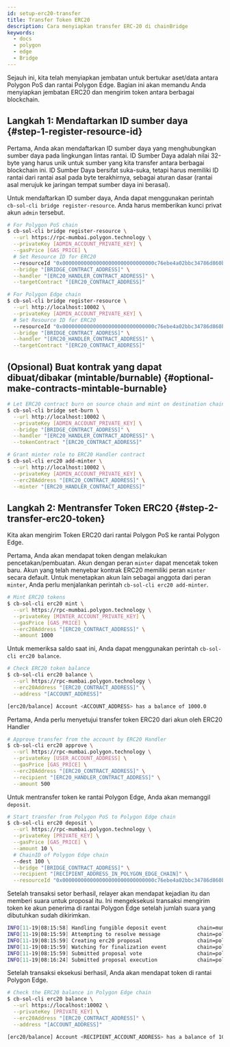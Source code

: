 ```yaml
---
id: setup-erc20-transfer
title: Transfer Token ERC20
description: Cara menyiapkan transfer ERC-20 di chainBridge
keywords:
  - docs
  - polygon
  - edge
  - Bridge
---
```


Sejauh ini, kita telah menyiapkan jembatan untuk bertukar aset/data antara Polygon PoS dan rantai Polygon Edge. Bagian ini akan memandu Anda menyiapkan jembatan ERC20 dan mengirim token antara berbagai blockchain.

## Langkah 1: Mendaftarkan ID sumber daya {#step-1-register-resource-id}

Pertama, Anda akan mendaftarkan ID sumber daya yang menghubungkan sumber daya pada lingkungan lintas rantai. ID Sumber Daya adalah nilai 32-byte yang harus unik untuk sumber yang kita transfer antara berbagai blockchain ini. ID Sumber Daya bersifat suka-suka, tetapi harus memiliki ID rantai dari rantai asal pada byte terakhirnya, sebagai aturan dasar (rantai asal merujuk ke jaringan tempat sumber daya ini berasal).

Untuk mendaftarkan ID sumber daya, Anda dapat menggunakan perintah `cb-sol-cli bridge register-resource`. Anda harus memberikan kunci privat akun `admin` tersebut.

```bash
# For Polygon PoS chain
$ cb-sol-cli bridge register-resource \
  --url https://rpc-mumbai.polygon.technology \
  --privateKey [ADMIN_ACCOUNT_PRIVATE_KEY] \
  --gasPrice [GAS_PRICE] \
  # Set Resource ID for ERC20
  --resourceId "0x000000000000000000000000000000c76ebe4a02bbc34786d860b355f5a5ce00" \
  --bridge "[BRIDGE_CONTRACT_ADDRESS]" \
  --handler "[ERC20_HANDLER_CONTRACT_ADDRESS]" \
  --targetContract "[ERC20_CONTRACT_ADDRESS]"

# For Polygon Edge chain
$ cb-sol-cli bridge register-resource \
  --url http://localhost:10002 \
  --privateKey [ADMIN_ACCOUNT_PRIVATE_KEY] \
  # Set Resource ID for ERC20
  --resourceId "0x000000000000000000000000000000c76ebe4a02bbc34786d860b355f5a5ce00" \
  --bridge "[BRIDGE_CONTRACT_ADDRESS]" \
  --handler "[ERC20_HANDLER_CONTRACT_ADDRESS]" \
  --targetContract "[ERC20_CONTRACT_ADDRESS]"
```

## (Opsional) Buat kontrak yang dapat dibuat/dibakar (mintable/burnable) {#optional-make-contracts-mintable-burnable}


```bash
# Let ERC20 contract burn on source chain and mint on destination chain
$ cb-sol-cli bridge set-burn \
  --url http://localhost:10002 \
  --privateKey [ADMIN_ACCOUNT_PRIVATE_KEY] \
  --bridge "[BRIDGE_CONTRACT_ADDRESS]" \
  --handler "[ERC20_HANDLER_CONTRACT_ADDRESS]" \
  --tokenContract "[ERC20_CONTRACT_ADDRESS]"

# Grant minter role to ERC20 Handler contract
$ cb-sol-cli erc20 add-minter \
  --url http://localhost:10002 \
  --privateKey [ADMIN_ACCOUNT_PRIVATE_KEY] \
  --erc20Address "[ERC20_CONTRACT_ADDRESS]" \
  --minter "[ERC20_HANDLER_CONTRACT_ADDRESS]"
```

## Langkah 2: Mentransfer Token ERC20 {#step-2-transfer-erc20-token}

Kita akan mengirim Token ERC20 dari rantai Polygon PoS ke rantai Polygon Edge.

Pertama, Anda akan mendapat token dengan melakukan pencetakan/pembuatan. Akun dengan peran `minter` dapat mencetak token baru. Akun yang telah menyebar kontrak ERC20 memiliki peran `minter` secara default. Untuk menetapkan akun lain sebagai anggota dari peran `minter`, Anda perlu menjalankan perintah `cb-sol-cli erc20 add-minter`.

```bash
# Mint ERC20 tokens
$ cb-sol-cli erc20 mint \
  --url https://rpc-mumbai.polygon.technology \
  --privateKey [MINTER_ACCOUNT_PRIVATE_KEY] \
  --gasPrice [GAS_PRICE] \
  --erc20Address "[ERC20_CONTRACT_ADDRESS]" \
  --amount 1000
```

Untuk memeriksa saldo saat ini, Anda dapat menggunakan perintah `cb-sol-cli erc20 balance`.

```bash
# Check ERC20 token balance
$ cb-sol-cli erc20 balance \
  --url https://rpc-mumbai.polygon.technology \
  --erc20Address "[ERC20_CONTRACT_ADDRESS]" \
  --address "[ACCOUNT_ADDRESS]"

[erc20/balance] Account <ACCOUNT_ADDRESS> has a balance of 1000.0
```

Pertama, Anda perlu menyetujui transfer token ERC20 dari akun oleh ERC20 Handler

```bash
# Approve transfer from the account by ERC20 Handler
$ cb-sol-cli erc20 approve \
  --url https://rpc-mumbai.polygon.technology \
  --privateKey [USER_ACCOUNT_ADDRESS] \
  --gasPrice [GAS_PRICE] \
  --erc20Address "[ERC20_CONTRACT_ADDRESS]" \
  --recipient "[ERC20_HANDLER_CONTRACT_ADDRESS]" \
  --amount 500
```

Untuk mentransfer token ke rantai Polygon Edge, Anda akan memanggil `deposit`.

```bash
# Start transfer from Polygon PoS to Polygon Edge chain
$ cb-sol-cli erc20 deposit \
  --url https://rpc-mumbai.polygon.technology \
  --privateKey [PRIVATE_KEY] \
  --gasPrice [GAS_PRICE] \
  --amount 10 \
  # ChainID of Polygon Edge chain
  --dest 100 \
  --bridge "[BRIDGE_CONTRACT_ADDRESS]" \
  --recipient "[RECIPIENT_ADDRESS_IN_POLYGON_EDGE_CHAIN]" \
  --resourceId "0x000000000000000000000000000000c76ebe4a02bbc34786d860b355f5a5ce00"
```

Setelah transaksi setor berhasil, relayer akan mendapat kejadian itu dan memberi suara untuk proposal itu. Ini mengeksekusi transaksi mengirim token ke akun penerima di rantai Polygon Edge setelah jumlah suara yang dibutuhkan sudah dikirimkan.

```bash
INFO[11-19|08:15:58] Handling fungible deposit event          chain=mumbai dest=100 nonce=1
INFO[11-19|08:15:59] Attempting to resolve message            chain=polygon-edge type=FungibleTransfer src=99 dst=100 nonce=1 rId=000000000000000000000000000000c76ebe4a02bbc34786d860b355f5a5ce00
INFO[11-19|08:15:59] Creating erc20 proposal                  chain=polygon-edge src=99 nonce=1
INFO[11-19|08:15:59] Watching for finalization event          chain=polygon-edge src=99 nonce=1
INFO[11-19|08:15:59] Submitted proposal vote                  chain=polygon-edge tx=0x67a97849951cdf0480e24a95f59adc65ae75da23d00b4ab22e917a2ad2fa940d src=99 depositNonce=1 gasPrice=1
INFO[11-19|08:16:24] Submitted proposal execution             chain=polygon-edge tx=0x63615a775a55fcb00676a40e3c9025eeefec94d0c32ee14548891b71f8d1aad1 src=99 dst=100 nonce=1 gasPrice=5
```

Setelah transaksi eksekusi berhasil, Anda akan mendapat token di rantai Polygon Edge.

```bash
# Check the ERC20 balance in Polygon Edge chain
$ cb-sol-cli erc20 balance \
  --url https://localhost:10002 \
  --privateKey [PRIVATE_KEY] \
  --erc20Address "[ERC20_CONTRACT_ADDRESS]" \
  --address "[ACCOUNT_ADDRESS]"

[erc20/balance] Account <RECIPIENT_ACCOUNT_ADDRESS> has a balance of 10.0
```
